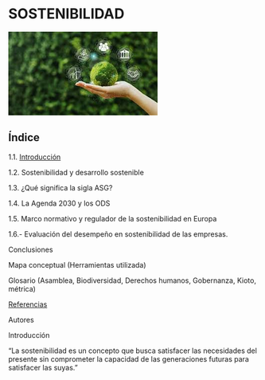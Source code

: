 # SOSTENIBILIDAD

![sos.jpeg](/img/sos.jpeg)
 
## Índice
1.1. [Introducción](/introduccion.md)

1.2. Sostenibilidad y desarrollo sostenible

1.3. ¿Qué significa la sigla ASG?

1.4. La Agenda 2030 y los ODS

1.5. Marco normativo y regulador de la sostenibilidad en Europa

1.6.- Evaluación del desempeño en sostenibilidad de las empresas.

Conclusiones

Mapa conceptual (Herramientas utilizada)

Glosario (Asamblea, Biodiversidad, Derechos humanos, Gobernanza, Kioto, métrica)

[Referencias](/referencias.md)

Autores


Introducción

“La sostenibilidad es un concepto que busca satisfacer las necesidades del presente sin comprometer la capacidad de las generaciones futuras para satisfacer las suyas.”
